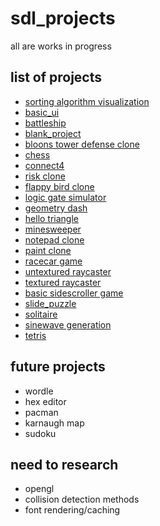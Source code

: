 # sdl_projects

all are works in progress

## list of projects

- [sorting algorithm visualization](/alg_vis/)
- [basic_ui](/basic_ui/)
- [battleship](/battleship/)
- [blank_project](/blank_project/)
- [bloons tower defense clone](/bloons/)
- [chess](/chess/)
- [connect4](/connect4/)
- [risk clone](/dicewars/)
- [flappy bird clone](/flappy/)
- [logic gate simulator](/gatesim/)
- [geometry dash](/geometry_dash/)
- [hello triangle](/helloTriangle/)
- [minesweeper](/minesweeper/)
- [notepad clone](/notepad/)
- [paint clone](/paint/)
- [racecar game](/racecar/)
- [untextured raycaster](/raycaster/)
- [textured raycaster](/raycaster_textured/)
- [basic sidescroller game](/sidescroller/)
- [slide_puzzle](/slide_puzzle/)
- [solitaire](/solitaire/)
- [sinewave generation](/string/)
- [tetris](/tetris/)

## future projects

- wordle
- hex editor
- pacman
- karnaugh map
- sudoku

## need to research

- opengl
- collision detection methods
- font rendering/caching
